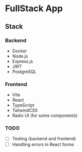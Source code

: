 # FullStack App

## Stack

### Backend

- Docker
- Node.js
- Express.js
- JWT
- PostgreSQL

### Frontend

- Vite
- React
- TypeScript
- TailwindCSS
- Radix UI (for some components)

### TODO

- [ ] Testing (backend and frontend)
- [ ] Handling errors in React forms
